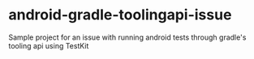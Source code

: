 # android-gradle-toolingapi-issue
Sample project for an issue with running android tests through gradle's tooling api using TestKit
